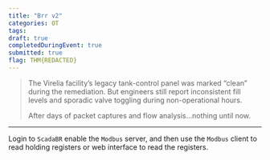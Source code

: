 ```yaml
---
title: "Brr v2"
categories: OT
tags: 
draft: true
completedDuringEvent: true
submitted: true
flag: THM{REDACTED}
---
```

> The Virelia facility’s legacy tank-control panel was marked “clean” during the remediation. But engineers still report inconsistent fill levels and sporadic valve toggling during non-operational hours.
>
> After days of packet captures and flow analysis…nothing until now.

---

Login to `ScadaBR` enable the `Modbus` server, and then use the `Modbus` client to read holding registers or web interface to read the registers.
